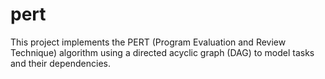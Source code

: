 # pert
This project implements the PERT (Program Evaluation and Review Technique) algorithm using a directed acyclic graph (DAG) to model tasks and their dependencies.
